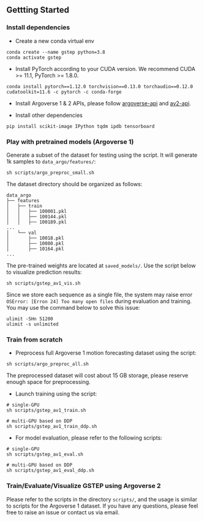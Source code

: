 ## Gettting Started

### Install dependencies
- Create a new conda virtual env
```
conda create --name gstep python=3.8
conda activate gstep
```

- Install PyTorch according to your CUDA version. We recommend CUDA >= 11.1, PyTorch >= 1.8.0.
```
conda install pytorch==1.12.0 torchvision==0.13.0 torchaudio==0.12.0 cudatoolkit=11.6 -c pytorch -c conda-forge
```

- Install Argoverse 1 & 2 APIs, please follow [argoverse-api](https://github.com/argoai/argoverse-api) and [av2-api](https://argoverse.github.io/user-guide/getting_started.html).


- Install other dependencies
```
pip install scikit-image IPython tqdm ipdb tensorboard
```

### Play with pretrained models (Argoverse 1)
Generate a subset of the dataset for testing using the script. It will generate 1k samples to `data_argo/features/`:
```
sh scripts/argo_preproc_small.sh
```
The dataset directory should be organized as follows:
```
data_argo
├── features
│   ├── train
│   │   ├── 100001.pkl
│   │   ├── 100144.pkl
│   │   ├── 100189.pkl
...
│   └── val
│       ├── 10018.pkl
│       ├── 10080.pkl
│       ├── 10164.pkl
...
```

The pre-trained weights are located at `saved_models/`. Use the script below to visualize prediction results:
```
sh scripts/gstep_av1_vis.sh
```

Since we store each sequence as a single file, the system may raise error `OSError: [Erron 24] Too many open files` during evaluation and training. You may use the command below to solve this issue:
```
ulimit -SHn 51200
ulimit -s unlimited
```


### Train from scratch

- Preprocess full Argoverse 1 motion forecasting dataset using the script:
```
sh scripts/argo_preproc_all.sh
```
The preprocessed dataset will cost about 15 GB storage, please reserve enough space for preprocessing.

- Launch training using the script:
```
# single-GPU
sh scripts/gstep_av1_train.sh

# multi-GPU based on DDP
sh scripts/gstep_av1_train_ddp.sh
```

- For model evaluation, please refer to the following scripts:
```
# single-GPU
sh scripts/gstep_av1_eval.sh

# multi-GPU based on DDP
sh scripts/gstep_av1_eval_ddp.sh
```

### Train/Evaluate/Visualize GSTEP using Argoverse 2
Please refer to the scripts in the directory `scripts/`, and the usage is similar to scripts for the Argoverse 1 dataset. If you have any questions, please feel free to raise an issue or contact us via email.
